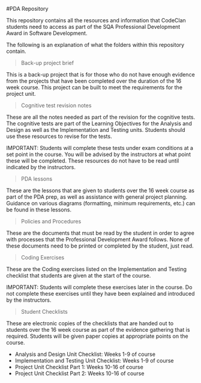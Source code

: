 #PDA Repository

This repository contains all the resources and information that CodeClan students need to access as part of the SQA Professional Development Award in Software Development.

The following is an explanation of what the folders within this repository contain.

> Back-up project brief

This is a back-up project that is for those who do not have enough evidence from the projects that have been completed over the duration of the 16 week course. This project can be built to meet the requirements for the project unit.

> Cognitive test revision notes 

These are all the notes needed as part of the revision for the cognitive tests. The cognitive tests are part of the Learning Objectives for the Analysis and Design as well as the Implementation and Testing units. Students should use these resources to revise for the tests.

IMPORTANT: Students will complete these tests under exam conditions at a set point in the course. You will be advised by the instructors at what point these will be completed. These resources do not have to be read until indicated by the instructors.

> PDA lessons

These are the lessons that are given to students over the 16 week course as part of the PDA prep, as well as assistance with general project planning. Guidance on various diagrams (formatting, minimum requirements, etc.) can be found in these lessons.

> Policies and Procedures

These are the documents that must be read by the student in order to agree with processes that the Professional Development Award follows. None of these documents need to be printed or completed by the student, just read.

> Coding Exercises

These are the Coding exercises listed on the Implementation and Testing checklist that students are given at the start of the course. 

IMPORTANT: Students will complete these exercises later in the course. Do not complete these exercises until they have been explained and introduced by the instructors.

> Student Checklists

These are electronic copies of the checklists that are handed out to students over the 16 week course as part of the evidence gathering that is required. Students will be given paper copies at appropriate points on the course. 
- Analysis and Design Unit Checklist: Weeks 1-9 of course
- Implementation and Testing Unit Checklist: Weeks 1-9 of course
- Project Unit Checklist Part 1: Weeks 10-16 of course
- Project Unit Checklist Part 2: Weeks 10-16 of course
